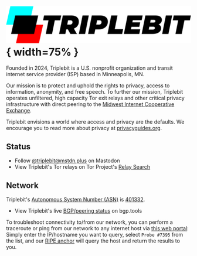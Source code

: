 # ![AS401332](public/triplebit-logo.svg "Triplebit logo"){ width=75% }

<script type="application/ld+json">
  {
    "@context" : "https://schema.org",
    "@type" : "WebSite",
    "name" : "Triplebit (AS 401332)",
    "alternateName" : "Triplebit",
    "url" : "https://www.triplebit.org",
    "mainEntity" : {
      "@context" : "https://schema.org",
      "@type" : "NGO",
      "name" : "Triplebit",
      "logo" : "https://www.triplebit.org/public/triplebit-social-pic.png",
      "url" : "https://www.triplebit.org",
      "description" : "Triplebit is a U.S. nonprofit organization and transit internet service provider based in Minneapolis, MN.",
      "disambiguatingDescription" : "Nonprofit internet service provider",
      "sameAs": [
        "https://mstdn.plus/@triplebit",
        "https://twitter.com/TriplebitNET",
        "https://www.peeringdb.com/net/37213"
      ]
    }
  }
</script>

Founded in 2024, Triplebit is a U.S. nonprofit organization and transit internet service provider (ISP) based in Minneapolis, MN.

Our mission is to protect and uphold the rights to privacy, access to information, anonymity, and free speech. To further our mission, Triplebit operates unfiltered, high capacity Tor exit relays and other critical privacy infrastructure with direct peering to the [Midwest Internet Cooperative Exchange](https://micemn.net/).

<!-- 
We enhance network privacy by:

- Operating infrastructure on hardware we own
- Peering directly with major content providers and content delivery networks, reducing middlemen ISPs
- Homing our services on major Internet Exchanges
-->

Triplebit envisions a world where access and privacy are the defaults. We encourage you to read more about privacy at [privacyguides.org](https://www.privacyguides.org).

## Status

- Follow <a href="https://mstdn.plus/@triplebit" rel="me">@triplebit@mstdn.plus</a> on Mastodon
- View Triplebit's Tor relays on Tor Project's [Relay Search](https://metrics.torproject.org/rs.html#search/23.188.56.)

## Network

Triplebit's [Autonomous System Number (ASN)](https://www.arin.net/resources/guide/asn/) is [401332](https://whois.arin.net/rest/asn/AS401332.html).

- View Triplebit's live [BGP/peering status](https://bgp.tools/as/401332) on bgp.tools

To troubleshoot connectivity to/from our network, you can perform a traceroute or ping from our network to any internet host via [this web portal](https://bgp.he.net/AS401332#_traceroute): Simply enter the IP/hostname you want to query, select `Probe #7395` from the list, and our [RIPE anchor](https://atlas.ripe.net/probes/7395) will query the host and return the results to you.
